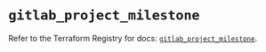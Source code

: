 # `gitlab_project_milestone`

Refer to the Terraform Registry for docs: [`gitlab_project_milestone`](https://registry.terraform.io/providers/gitlabhq/gitlab/16.8.1/docs/resources/project_milestone).
